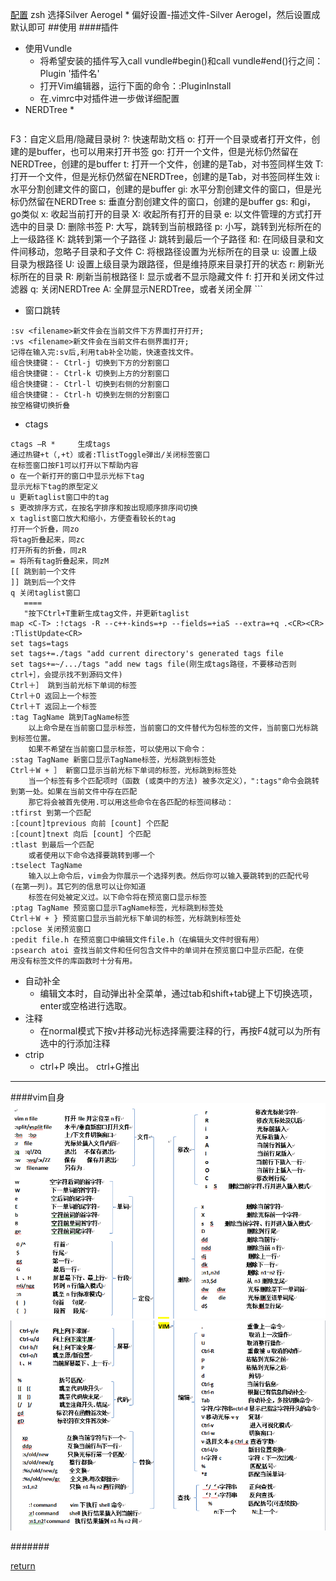 [配置](http://www.jianshu.com/p/923aec861af3)
zsh 选择Silver Aerogel
    * 偏好设置-描述文件-Silver Aerogel，然后设置成默认即可
##使用
####插件
* 使用Vundle
    * 将希望安装的插件写入call vundle#begin()和call vundle#end()行之间：Plugin '插件名'
    * 打开Vim编辑器，运行下面的命令：:PluginInstall
    * 在.vimrc中对插件进一步做详细配置
* NERDTree
    * 
    ```shell
F3：自定义启用/隐藏目录树
?: 快速帮助文档
o: 打开一个目录或者打开文件，创建的是buffer，也可以用来打开书签
go: 打开一个文件，但是光标仍然留在NERDTree，创建的是buffer
t: 打开一个文件，创建的是Tab，对书签同样生效
T: 打开一个文件，但是光标仍然留在NERDTree，创建的是Tab，对书签同样生效
i: 水平分割创建文件的窗口，创建的是buffer
gi: 水平分割创建文件的窗口，但是光标仍然留在NERDTree
s: 垂直分割创建文件的窗口，创建的是buffer
gs: 和gi，go类似
x: 收起当前打开的目录
X: 收起所有打开的目录
e: 以文件管理的方式打开选中的目录
D: 删除书签
P: 大写，跳转到当前根路径
p: 小写，跳转到光标所在的上一级路径
K: 跳转到第一个子路径
J: 跳转到最后一个子路径
<C-j>和<C-k>: 在同级目录和文件间移动，忽略子目录和子文件
C: 将根路径设置为光标所在的目录
u: 设置上级目录为根路径
U: 设置上级目录为跟路径，但是维持原来目录打开的状态
r: 刷新光标所在的目录
R: 刷新当前根路径
I: 显示或者不显示隐藏文件
f: 打开和关闭文件过滤器
q: 关闭NERDTree
A: 全屏显示NERDTree，或者关闭全屏
    ```
* 窗口跳转
```shell
:sv <filename>新文件会在当前文件下方界面打开打开;
:vs <filename>新文件会在当前文件右侧界面打开;
记得在输入完:sv后,利用tab补全功能，快速查找文件。
组合快捷键：- Ctrl-j 切换到下方的分割窗口
组合快捷键：- Ctrl-k 切换到上方的分割窗口
组合快捷键：- Ctrl-l 切换到右侧的分割窗口
组合快捷键：- Ctrl-h 切换到左侧的分割窗口
按空格键切换折叠
``` 
* ctags
```shell
ctags –R *     生成tags
通过热键+t（,+t）或者:TlistToggle弹出/关闭标签窗口
在标签窗口按F1可以打开以下帮助内容
o 在一个新打开的窗口中显示光标下tag
显示光标下tag的原型定义
u 更新taglist窗口中的tag
s 更改排序方式，在按名字排序和按出现顺序排序间切换
x taglist窗口放大和缩小，方便查看较长的tag
打开一个折叠，同zo
将tag折叠起来，同zc
打开所有的折叠，同zR
= 将所有tag折叠起来，同zM
[[ 跳到前一个文件
]] 跳到后一个文件
q 关闭taglist窗口
   ====
   "按下Ctrl+T重新生成tag文件，并更新taglist
map <C-T> :!ctags -R --c++-kinds=+p --fields=+iaS --extra=+q .<CR><CR> :TlistUpdate<CR>
set tags=tags
set tags+=./tags "add current directory's generated tags file
set tags+=~/.../tags "add new tags file(刚生成tags路径，不要移动否则ctrl+］，会提示找不到源码文件)
Ctrl＋］ 跳到当前光标下单词的标签
Ctrl＋O 返回上一个标签
Ctrl＋T 返回上一个标签
:tag TagName 跳到TagName标签
    以上命令是在当前窗口显示标签，当前窗口的文件替代为包标签的文件，当前窗口光标跳到标签位置。
    如果不希望在当前窗口显示标签，可以使用以下命令：
:stag TagName 新窗口显示TagName标签，光标跳到标签处
Ctrl＋W + ］ 新窗口显示当前光标下单词的标签，光标跳到标签处
    当一个标签有多个匹配项时（函数 (或类中的方法) 被多次定义），":tags"命令会跳转到第一处。如果在当前文件中存在匹配
    那它将会被首先使用.可以用这些命令在各匹配的标签间移动：
:tfirst 到第一个匹配
:[count]tprevious 向前 [count] 个匹配
:[count]tnext 向后 [count] 个匹配
:tlast 到最后一个匹配
    或者使用以下命令选择要跳转到哪一个
:tselect TagName
    输入以上命令后，vim会为你展示一个选择列表。然后你可以输入要跳转到的匹配代号 (在第一列)。其它列的信息可以让你知道
    标签在何处被定义过。以下命令将在预览窗口显示标签
:ptag TagName 预览窗口显示TagName标签，光标跳到标签处
Ctrl＋W + } 预览窗口显示当前光标下单词的标签，光标跳到标签处
:pclose 关闭预览窗口
:pedit file.h 在预览窗口中编辑文件file.h（在编辑头文件时很有用）
:psearch atoi 查找当前文件和任何包含文件中的单词并在预览窗口中显示匹配，在使    用没有标签文件的库函数时十分有用。
```
* 自动补全
    * 编辑文本时，自动弹出补全菜单，通过tab和shift+tab键上下切换选项，enter或空格进行选取。 
* 注释
    * 在normal模式下按v并移动光标选择需要注释的行，再按F4就可以为所有选中的行添加注释
* ctrip
    * ctrl+P 唤出。 ctrl+G推出
******
####vim自身
![1](vim1.png)
![2](vim2.png)


#######

[return](README.md)